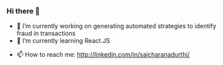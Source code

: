 ### Hi there 👋

<!--
**sai-charan-adurthi/sai-charan-adurthi** is a ✨ _special_ ✨ repository because its `README.md` (this file) appears on your GitHub profile.-->

- 🔭 I’m currently working on generating automated strategies to identify fraud in transactions
- 🌱 I’m currently learning React.JS
<!-- 
- 👯 I’m looking to collaborate on ...
- 🤔 I’m looking for help with ...
- 💬 Ask me about ... -->
- 📫 How to reach me: http://linkedin.com/in/saicharanadurthi/
<!--
- 😄 Pronouns: ...
- ⚡ Fun fact: ...
-->
